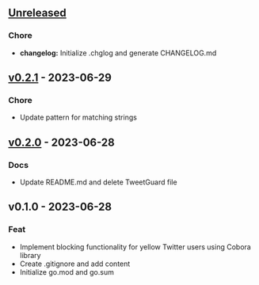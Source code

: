 <a name="unreleased"></a>
## [Unreleased]

### Chore
- **changelog:** Initialize .chglog and generate CHANGELOG.md


<a name="v0.2.1"></a>
## [v0.2.1] - 2023-06-29
### Chore
- Update pattern for matching strings


<a name="v0.2.0"></a>
## [v0.2.0] - 2023-06-28
### Docs
- Update README.md and delete TweetGuard file


<a name="v0.1.0"></a>
## v0.1.0 - 2023-06-28
### Feat
- Implement blocking functionality for yellow Twitter users using Cobora library
- Create .gitignore and add content
- Initialize go.mod and go.sum


[Unreleased]: https://github.com/upupnoah/TweetGuard/compare/v0.2.1...HEAD
[v0.2.1]: https://github.com/upupnoah/TweetGuard/compare/v0.2.0...v0.2.1
[v0.2.0]: https://github.com/upupnoah/TweetGuard/compare/v0.1.0...v0.2.0
